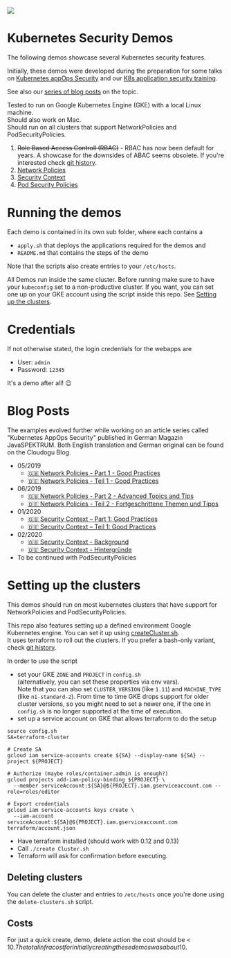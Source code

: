 ![](https://cloudogu.com/assets/blog/2019/Icon_K8Apps-1b648cccc5fe798e6e39e7a2471728e35e0ba6c8491fc281458da5b222a29513.png)

# Kubernetes Security Demos

The following demos showcase several Kubernetes security features.

Initially, these demos were developed during the preparation for some talks on [Kubernetes appOps Security](https://github.com/cloudogu/k8s-appops-security-talks) and our [K8s application security training](https://cloudogu.com/en/trainings/).

See also our [series of blog posts](#blog-posts) on the topic.

Tested to run on Google Kubernetes Engine (GKE) with a local Linux machine.  
Should also work on Mac.  
Should run on all clusters that support NetworkPolicies and PodSecurityPolicies.


1. ~~Role Based Access Controll (RBAC)~~ - RBAC has now been default for years. 
A showcase for the downsides of ABAC seems obsolete. 
If you're interested check [git history](https://github.com/cloudogu/k8s-security-demos/tree/b94aa0a94358cc04f3f1beed80f755ac14b994da).
2. [Network Policies](2-network-policies/Readme.md)
3. [Security Context](3-security-context/Readme.md)
4. [Pod Security Policies](4-pod-security-policies/Readme.md)

# Running the demos

Each demo is contained in its own sub folder, where each contains a 
 
* `apply.sh` that deploys the applications required for the demos and
* `README.md` that contains the steps of the demo

Note that the scripts also create entries to your `/etc/hosts`.

All Demos run inside the same cluster. Before running make sure to have your `kubeconfig` set to a non-productive cluster.
If you want, you can set one up on your GKE account using the script inside this repo. 
See [Setting up the clusters](#setting-up-the-clusters).

# Credentials

If not otherwise stated, the login credentials for the webapps are

* User: `admin`
* Password: `12345` 

It's a demo after all! 😉

# Blog Posts

The examples evolved further while working on an article series called "Kubernetes AppOps Security" published in German Magazin JavaSPEKTRUM. Both English translation and German original can be found on the Cloudogu Blog.

* 05/2019
  * [🇬🇧 Network Policies - Part 1 - Good Practices](https://cloudogu.com/en/blog/k8s-app-ops-part-1)
  * [🇩🇪 Network Policies - Teil 1 - Good Practices](https://cloudogu.com/de/blog/k8s-app-ops-teil-1)
* 06/2019
  * [🇬🇧 Network Policies - Part 2 - Advanced Topics and Tips](https://cloudogu.com/en/blog/k8s-app-ops-part-2)
  * [🇩🇪 Network Policies - Teil 2 - Fortgeschrittene Themen und Tipps](https://cloudogu.com/de/blog/k8s-app-ops-teil-2)
* 01/2020
  * [🇬🇧 Security Context – Part 1: Good Practices](https://cloudogu.com/en/blog/k8s-app-ops-part-3-security-context-1)
  * [🇩🇪 Security Context – Teil 1: Good Practices](https://cloudogu.com/de/blog/k8s-app-ops-teil-3-security-context-1)
* 02/2020
  * [🇬🇧 Security Context - Background](https://cloudogu.com/en/blog/k8s-app-ops-part-4-security-context-2)
  * [🇩🇪 Security Context - Hintergründe](https://cloudogu.com/de/blog/k8s-app-ops-teil-4-security-context-2)
* To be continued with PodSecurityPolicies

# Setting up the clusters

This demos should run on most kubernetes clusters that have support for NetworkPolicies and PodSecurityPolicies.

This repo also features setting up a defined environment Google Kubernetes engine. 
You can set it up using [createCluster.sh](createCluster.sh).  
It uses terraform to roll out the clusters. If you prefer a bash-only variant, check [git history](https://github.com/cloudogu/k8s-security-demos/tree/b94aa0a94358cc04f3f1beed80f755ac14b994da).

In order to use the script

* set your GKE `ZONE` and `PROJECT` in `config.sh`  
  (alternatively, you can set these properties via env vars).  
  Note that you can also set `CLUSTER_VERSION` (like `1.11`) and  `MACHINE_TYPE` (like `n1-standard-2`).
  From time to time GKE drops support for older cluster versions, so you might need to set a newer one, if the one in 
  `config.sh` is no longer supported at the time of execution. 
* set up a service account on GKE that allows terraform to do the setup
```shell script
source config.sh
SA=terraform-cluster

# Create SA
gcloud iam service-accounts create ${SA} --display-name ${SA} --project ${PROJECT}

# Authorize (maybe roles/container.admin is enough?) 
gcloud projects add-iam-policy-binding ${PROJECT} \
  --member serviceAccount:${SA}@${PROJECT}.iam.gserviceaccount.com --role=roles/editor

# Export credentials
gcloud iam service-accounts keys create \
  --iam-account serviceAccount:${SA}@${PROJECT}.iam.gserviceaccount.com terraform/account.json
``` 
* Have terraform installed (should work with 0.12 and 0.13)
* Call `./create Cluster.sh`
* Terraform will ask for confirmation before executing. 

## Deleting clusters 

You can delete the cluster and entries to `/etc/hosts` once you're done using the `delete-clusters.sh` script. 

## Costs 

For just a quick create, demo, delete action the cost should be < 10$.
The total infra cost for initially creating these demos was about 10$. 